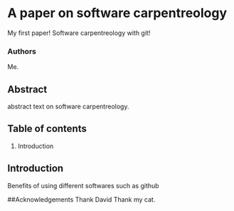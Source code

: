 # A paper on software carpentreology
My first paper! Software carpentreology with git!

### Authors
Me.

## Abstract
abstract text on software carpentreology.

## Table of contents
1. Introduction
## Introduction
Benefits of using different softwares such as github

##Acknowledgements
Thank David 
Thank my cat.


